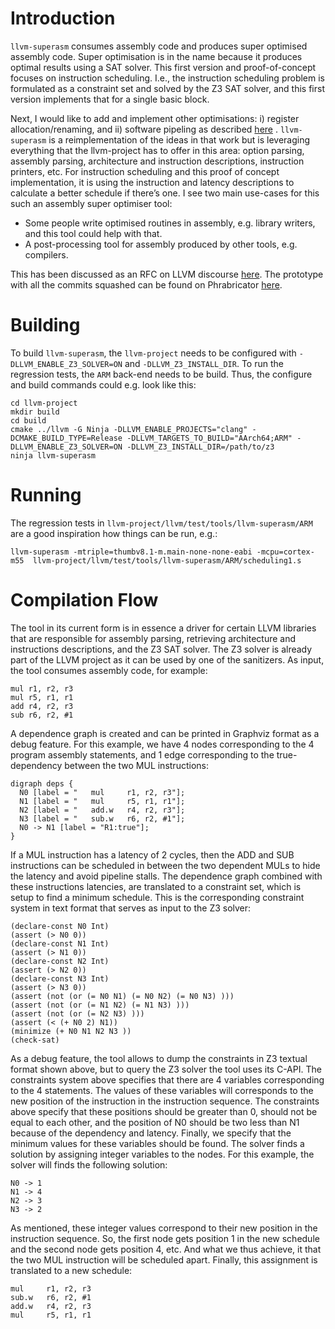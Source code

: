# Introduction
`llvm-superasm` consumes assembly code and produces super optimised assembly
code. Super optimisation is in the name because it produces optimal results
using a SAT solver. This first version and proof-of-concept focuses on
instruction scheduling. I.e., the instruction scheduling problem is formulated
as a constraint set and solved by the Z3 SAT solver, and this first version
implements that for a single basic block.

Next, I would like to add and implement other optimisations: i) register
allocation/renaming, and ii) software pipeling as described
[here](https://eprint.iacr.org/2022/1303.pdf) . `llvm-superasm` is a
reimplementation of the ideas in that work but is leveraging everything that
the llvm-project has to offer in this area: option parsing, assembly parsing,
architecture and instruction descriptions, instruction printers, etc. For
instruction scheduling and this proof of concept implementation, it is using
the instruction and latency descriptions to calculate a better schedule if
there’s one. I see two main use-cases for this such an assembly super optimiser
tool:
- Some people write optimised routines in assembly, e.g. library writers, and
  this tool could help with that.
- A post-processing tool for assembly produced by other tools, e.g. compilers.

This has been discussed as an RFC on LLVM discourse
[here](https://discourse.llvm.org/t/rfc-assembly-super-optimiser/71365).
The prototype with all the commits squashed can be found on Phrabricator 
[here](https://reviews.llvm.org/D152949).

# Building

To build `llvm-superasm`, the `llvm-project` needs to be configured with
`-DLLVM_ENABLE_Z3_SOLVER=ON` and `-DLLVM_Z3_INSTALL_DIR`. To run the
regression tests, the `ARM` back-end needs to be build. Thus, the configure
and build commands could e.g. look like this:

```
cd llvm-project
mkdir build
cd build
cmake ../llvm -G Ninja -DLLVM_ENABLE_PROJECTS="clang" -DCMAKE_BUILD_TYPE=Release -DLLVM_TARGETS_TO_BUILD="AArch64;ARM" -DLLVM_ENABLE_Z3_SOLVER=ON -DLLVM_Z3_INSTALL_DIR=/path/to/z3
ninja llvm-superasm
```

# Running

The regression tests in `llvm-project/llvm/test/tools/llvm-superasm/ARM` are a
good inspiration how things can be run, e.g.:

```
llvm-superasm -mtriple=thumbv8.1-m.main-none-none-eabi -mcpu=cortex-m55  llvm-project/llvm/test/tools/llvm-superasm/ARM/scheduling1.s
```

# Compilation Flow

The tool in its current form is in essence a driver for certain LLVM libraries
that are responsible for assembly parsing, retrieving architecture and
instructions descriptions, and the Z3 SAT solver. The Z3 solver is already part
of the LLVM project as it can be used by one of the sanitizers. As input, the
tool consumes assembly code, for example:

```
mul r1, r2, r3
mul r5, r1, r1
add r4, r2, r3
sub r6, r2, #1
```

A dependence graph is created and can be printed in Graphviz format as a debug
feature. For this example, we have 4 nodes corresponding to the 4 program
assembly statements, and 1 edge corresponding to the true-dependency between
the two MUL instructions:

```
digraph deps {
  N0 [label = "   mul     r1, r2, r3"];
  N1 [label = "   mul     r5, r1, r1"];
  N2 [label = "   add.w   r4, r2, r3"];
  N3 [label = "   sub.w   r6, r2, #1"];
  N0 -> N1 [label = "R1:true"];
}
```

If a MUL instruction has a latency of 2 cycles, then the ADD and SUB
instructions can be scheduled in between the two dependent MULs to hide the
latency and avoid pipeline stalls. The dependence graph combined with these
instructions latencies, are translated to a constraint set, which is setup to
find a minimum schedule. This is the corresponding constraint system in text
format that serves as input to the Z3 solver:

```
(declare-const N0 Int)
(assert (> N0 0))
(declare-const N1 Int)
(assert (> N1 0))
(declare-const N2 Int)
(assert (> N2 0))
(declare-const N3 Int)
(assert (> N3 0))
(assert (not (or (= N0 N1) (= N0 N2) (= N0 N3) )))
(assert (not (or (= N1 N2) (= N1 N3) )))
(assert (not (or (= N2 N3) )))
(assert (< (+ N0 2) N1))
(minimize (+ N0 N1 N2 N3 ))
(check-sat)
```

As a debug feature, the tool allows to dump the constraints in Z3 textual
format shown above, but to query the Z3 solver the tool uses its C-API. The
constraints system above specifies that there are 4 variables corresponding to
the 4 statements. The values of these variables will corresponds to the new
position of the instruction in the instruction sequence. The constraints above
specify that these positions should be greater than 0, should not be equal to
each other, and the position of N0 should be two less than N1 because of the
dependency and latency. Finally, we specify that the minimum values for these
variables should be found. The solver finds a solution by assigning integer
variables to the nodes. For this example, the solver will finds the following
solution:

```
N0 -> 1
N1 -> 4
N2 -> 3
N3 -> 2
```

As mentioned, these integer values correspond to their new position in the
instruction sequence. So, the first node gets position 1 in the new schedule
and the second node gets position 4, etc. And what we thus achieve, it that the
two MUL instruction will be scheduled apart. Finally, this assignment is
translated to a new schedule:

```
mul     r1, r2, r3
sub.w   r6, r2, #1
add.w   r4, r2, r3
mul     r5, r1, r1
```
